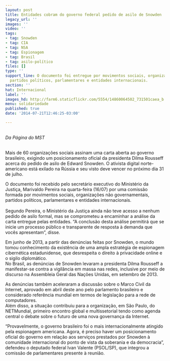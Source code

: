 ```yaml
---
layout: post
title: Entidades cobram do governo federal pedido de asilo de Snowden
legacy_url: ''
images: ''
video: ''
tags:
- tag: Snowden
- tag: CIA
- tag: NSA
- tag: Espionagem
- tag: Brasil
- tag: asilo-político
files: []
type: ''
support_line: O documento foi entregue por movimentos sociais, organizações não governamentais,
  partidos políticos, parlamentares e entidades internacionais.
section: ''
hat: Internacional
label: ''
images_hd: http://farm6.staticflickr.com/5554/14860064502_731501caea_b.jpg
menu: solidariedade
published: true
date: '2014-07-21T12:46:25-03:00'

---
```

<p>&nbsp;<br />
<em>Da P&aacute;gina do MST</em></p>

<p><br />
Mais de 60 organiza&ccedil;&otilde;es sociais assinam uma carta aberta ao governo brasileiro, exigindo um posicionamento oficial da presidenta Dilma Rousseff acerca do pedido de asilo de Edward Snowden. O ativista digital norte-americano est&aacute; exilado na R&uacute;ssia e seu visto deve vencer no pr&oacute;ximo dia 31 de julho.&nbsp;</p>

<p>O documento foi recebido pelo secret&aacute;rio executivo do Minist&eacute;rio da Justi&ccedil;a, Marivaldo Pereira na quarta-feira (16/07) por uma comiss&atilde;o formada por movimentos sociais, organiza&ccedil;&otilde;es n&atilde;o governamentais, partidos pol&iacute;ticos, parlamentares e entidades internacionais.<br />
<br />
Segundo Pereira, o Minist&eacute;rio da Justi&ccedil;a ainda n&atilde;o teve acesso a nenhum pedido de asilo formal, mas se comprometeu a encaminhar a an&aacute;lise da carta entregue pelas entidades. &ldquo;A conclus&atilde;o desta an&aacute;lise permitir&aacute; que se inicie um processo p&uacute;blico e transparente de resposta &agrave; demanda que voc&ecirc;s apresentam&rdquo;, disse.&nbsp;</p>

<p>Em junho de 2013, a partir das den&uacute;ncias feitas por Snowden, o mundo tomou conhecimento da exist&ecirc;ncia de uma ampla estrat&eacute;gia de espionagem cibern&eacute;tica estadunidense, que desrespeita o direito &agrave; privacidade online e o sigilo diplom&aacute;tico.<br />
No Brasil, as den&uacute;ncias de Snowden levaram a presidenta Dilma Rousseff a manifestar-se contra a vigil&acirc;ncia em massa nas redes, inclusive por meio de discurso na Assembleia Geral das Na&ccedil;&otilde;es Unidas, em setembro de 2013.&nbsp;</p>

<p>As den&uacute;ncias tamb&eacute;m aceleraram a discuss&atilde;o sobre o Marco Civil da Internet, aprovado em abril deste ano pelo parlamento brasileiro e considerado refer&ecirc;ncia mundial em termos de legisla&ccedil;&atilde;o para a rede de computadores.<br />
Al&eacute;m disso, a situa&ccedil;&atilde;o contribuiu para a organiza&ccedil;&atilde;o, em S&atilde;o Paulo, do NETMundial, primeiro encontro global e multissetorial tendo como agenda central o debate sobre o futuro de uma nova governan&ccedil;a da Internet.</p>

<p>&ldquo;Provavelmente, o governo brasileiro foi o mais internacionalmente atingido pela espionagem americana. Agora, &eacute; preciso haver um posicionamento oficial do governo em rela&ccedil;&atilde;o aos servi&ccedil;os prestados por Snowden &agrave; comunidade internacional do ponto de vista da soberania e da democracia&rdquo;, defendeu o deputado federal Ivan Valente (PSOL/SP), que integrou a comiss&atilde;o de parlamentares presente &agrave; reuni&atilde;o.</p>
